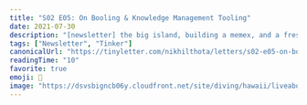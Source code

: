 ```yaml
---
title: "S02 E05: On Booling & Knowledge Management Tooling"
date: 2021-07-30
description: "[newsletter] the big island, building a memex, and a fresh coat of paint"
tags: ["Newsletter", "Tinker"]
canonicalUrl: "https://tinyletter.com/nikhilthota/letters/s02-e05-on-booling-knowledge-management-tooling"
readingTime: "10"
favorite: true
emoji: 🌋
image: "https://dsvsbigncb06y.cloudfront.net/site/diving/hawaii/liveaboard-hawaii-islands-xxl1.jpg"
---
```

